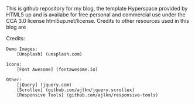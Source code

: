 This is github repository for my blog, the template Hyperspace provided by HTML5 up and is availabe for free personal
and commercial use under the CCA 3.0 license html5up.net/license. Credits to other resources used in this blog are


Credits:

	Demo Images:
		[Unsplash] (unsplash.com)

	Icons:
		[Font Awesome] (fontawesome.io)

	Other:
		[jQuery] (jquery.com)
		[Scrollex] (github.com/ajlkn/jquery.scrollex)
		[Responsive Tools] (github.com/ajlkn/responsive-tools)